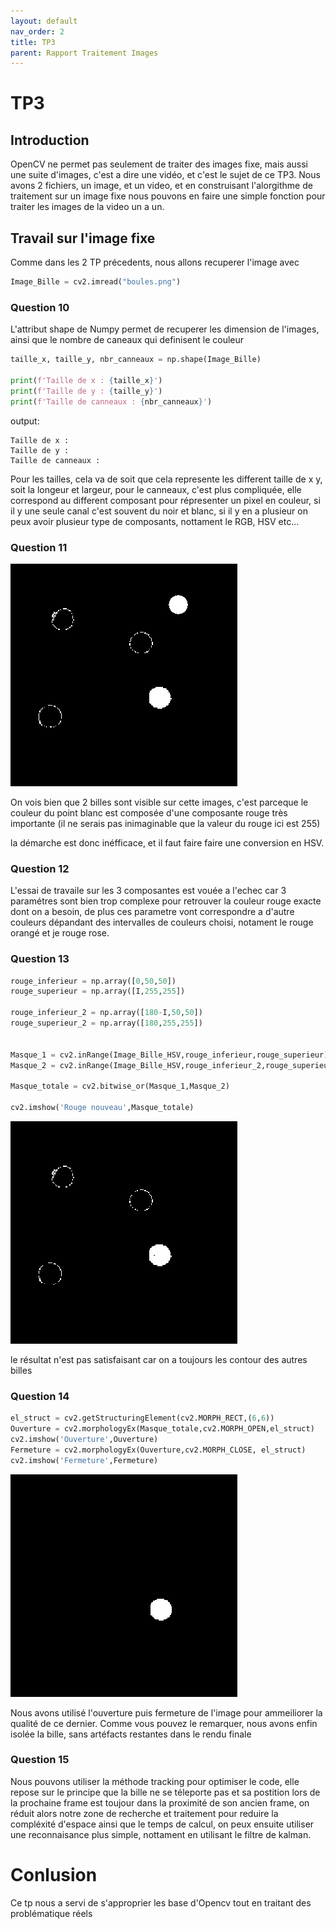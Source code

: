 ```yaml
---
layout: default
nav_order: 2
title: TP3
parent: Rapport Traitement Images
---
```


# TP3 

## Introduction

OpenCV ne permet pas seulement de traiter des images fixe, mais aussi une suite d'images, c'est a dire une vidéo, et c'est le sujet de ce TP3.
Nous avons 2 fichiers, un image, et un video, et en construisant l'alorgithme de traitement sur un image fixe
nous pouvons en faire une simple fonction pour traiter les images de la video un a un.

## Travail sur l'image fixe

Comme dans les 2 TP précedents, nous allons recuperer l'image avec 

```python
Image_Bille = cv2.imread("boules.png")
```
### Question 10

L'attribut shape de Numpy permet de recuperer les dimension de l'images, ainsi que le nombre de caneaux qui definisent le couleur


```python
taille_x, taille_y, nbr_canneaux = np.shape(Image_Bille)

print(f'Taille de x : {taille_x}')
print(f'Taille de y : {taille_y}')
print(f'Taille de canneaux : {nbr_canneaux}')

```
output:
```
Taille de x : 
Taille de y :
Taille de canneaux : 
```

Pour les tailles, cela va de soit que cela represente les different taille de x y, soit la longeur et largeur, pour le canneaux, c'est plus compliquée, elle correspond au different composant pour répresenter un pixel en couleur, si il y une seule canal c'est souvent du noir et blanc, si il y en a plusieur on peux avoir plusieur type de composants, nottament le RGB, HSV etc...


### Question 11

![Image Rouge](Assets/TP3/Rouge.png)

On vois bien que 2 billes sont visible sur cette images, c'est parceque le couleur du point blanc est composée d'une composante rouge très importante (il ne serais pas inimaginable que la valeur du rouge ici est 255)

la démarche est donc inéfficace, et il faut faire faire une conversion en HSV.


###  Question 12

L'essai de travaile sur les 3 composantes est vouée a l'echec car 3 paramétres sont bien trop complexe pour retrouver la couleur rouge exacte dont on a besoin, de plus ces parametre vont correspondre a d'autre couleurs dépandant des intervalles de couleurs choisi, notament le rouge orangé et je rouge rose.


### Question 13

```python
rouge_inferieur = np.array([0,50,50])
rouge_superieur = np.array([I,255,255])

rouge_inferieur_2 = np.array([180-I,50,50])
rouge_superieur_2 = np.array([180,255,255])


Masque_1 = cv2.inRange(Image_Bille_HSV,rouge_inferieur,rouge_superieur)
Masque_2 = cv2.inRange(Image_Bille_HSV,rouge_inferieur_2,rouge_superieur_2)

Masque_totale = cv2.bitwise_or(Masque_1,Masque_2)

cv2.imshow('Rouge nouveau',Masque_totale)

```

![Rouge Nouveau](Assets/TP3/Rouge_nouveau.png)

le résultat n'est pas satisfaisant car on a toujours les contour des autres billes


### Question 14

```python
el_struct = cv2.getStructuringElement(cv2.MORPH_RECT,(6,6))
Ouverture = cv2.morphologyEx(Masque_totale,cv2.MORPH_OPEN,el_struct)
cv2.imshow('Ouverture',Ouverture)
Fermeture = cv2.morphologyEx(Ouverture,cv2.MORPH_CLOSE, el_struct)
cv2.imshow('Fermeture',Fermeture)

```
![Fermeture](Assets/TP3/Fermeture.png)

Nous avons utilisé l'ouverture puis fermeture de l'image pour ammeiliorer la qualité de ce dernier.
Comme vous pouvez le remarquer, nous avons enfin isolée la bille, sans artéfacts restantes dans le rendu finale

### Question 15

Nous pouvons utiliser la méthode tracking pour optimiser le code, elle repose sur le principe que la bille ne se téleporte pas et sa postition lors de la prochaine frame est toujour dans la proximité de son ancien frame,  on réduit alors notre zone de recherche et traitement pour reduire la compléxité d'espace ainsi que le temps de calcul, on peux ensuite utiliser une reconnaisance plus simple, nottament en utilisant le filtre de kalman.



# Conlusion


Ce tp nous a servi de s'approprier les base d'Opencv tout en traitant des problématique réels
